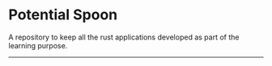 # Potential Spoon

A repository to keep all the rust applications developed as part of the learning purpose.  

---
